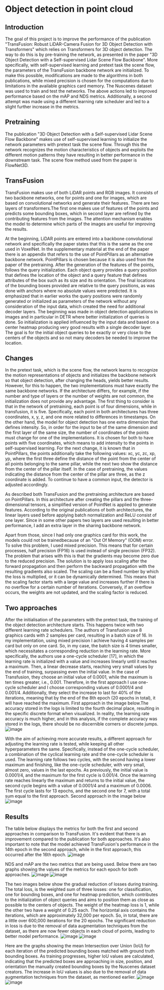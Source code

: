 # Object detection in point cloud

## Introduction
The goal of this project is to improve the performance of the publication 
"TransFusion: Robust LiDAR-Camera Fusion for 3D Object Detection with 
Transformers" which relies on Transformers for 3D object detection. The way to do this 
is by pre-training the network, as presented in the paper "3D Object Detection with a 
Self-supervised Lidar Scene Flow Backbone". More specifically, with self-supervised 
learning and pretext task the scene flow, the parameters of the TransFusion backbone 
network are initialized. To make this possible, modifications are made to the 
algorithms in both publications, while mixed precision is chosen for the computations 
due to limitations in the available graphics card memory. The Nuscenes dataset was 
used to train and test the networks. The above actions led to improved performance 
based on the mAP and NDS metrics. Additionally, a second attempt was made using a 
different learning rate scheduler and led to a slight further increase in the metrics.

## Pretraining 
The publication "3D Object Detection with a Self-supervised Lidar Scene Flow
Backbone" makes use of self-supervised learning to initialize the 
network parameters with pretext task the scene flow. Through this the network 
recognizes the motion characteristics of objects and exploits the 
different motion patterns they have resulting in better performance in the downstream task.
The scene flow method used from the paper is FlowNet3D.

## TransFusion 
TransFusion makes use of both LiDAR points and 
RGB images. It consists of two backbone networks, one for points and one for 
images, which are based on convolutional networks and generate their features. 
There are two layers of transformers.The first one makes use of 
features of the points and predicts some bounding boxes, which in 
second layer are refined by the contributing features from the images. 
The attention mechanism enables the model to determine which parts 
of the images are useful for improving the results.

At the beginning, LiDAR points are entered into a backbone convolutional network 
and specifically the paper states that this is the same as the one 
used in VoxelNet. In the supplementary material at the end of the paper 
there is an appendix that refers to the use of PointPillars as an alternative backbone network. 
PointPillars is chosen because it is also used from the paper of the pretraining. 
After the generation of the features of the points, follows the query 
initialization. Each object query provides a query position that defines the location 
of the object and a query feature that defines attributes of the box such as 
its size and its orientation. The final locations of the bounding boxes 
provided are relative to the query positions, as was done 
with anchors where no absolute values were predicted. It is emphasized that in 
earlier works the query positions were randomly generated or initialized as 
parameters of the network without any consideration of the input data, which 
created the need for additional decoder layers. The beginning was made in 
object detection applications in images and in particular in DETR where 
better initialization of queries is done. So initialization is applied 
influenced by the input data and based on a center heatmap
producing very good results with a single decoder layer.
The goal is for the initial object queries to be exactly or very close to the centers 
of the objects and so not many 
decoders be needed to improve the location.

## Changes 
In the pretext task, which is the scene flow, the network learns to recognize the motion representations of objects and initializes 
the backbone network so that object detection, after changing the heads, yields better results. However, for this to happen, the two implementations 
must have exactly the same backbone networks. If the architecture differs, for example, if the number and type of layers or the number of weights
are not common, the initialization does not provide any advantage. The first thing to consider is that in the network of pretraining, each point is of four dimensions,
while in transfusion, it is five. Specifically, each point in both architectures has three coordinates, x, y, z, and one more related to differences in timestamps. 
On the other hand, the model for object detection has one extra dimension that defines intensity. So, in order for the input to be of the same dimension and
the first layer of the same size, the number of coordinates of the points must change for one of the implementations. It is chosen for both to have points with five coordinates, 
which means to add intensity to the points in self-supervised learning. For the next change, it is known that in PointPillars, the points additionally take the following values: xc, yc, zc, xp, yp, 
where the first three define the distance of the point from the center of all points belonging to the same pillar, while the next two show the distance from the center of the pillar itself. 
In the case of pretraining, the values indicating the distance from the center of the pillar are three, as the z coordinate is added. To continue to have a common input, the detector is adjusted accordingly.

As described both TransFusion and the pretraining architecture are based on PointPillars. In this architecture after creating the pillars and the three-dimensional tensors, a simplified version of PointNet
is applied to generate features. According to the original publications of both architectures, the linear layers used before applying batch normalization and ReLU consist of one layer. Since in some other 
papers two layers are used resulting in better performance, I add an extra layer in the sharing backbone network. 

Apart from those, since I had only one graphics card for this work, the models could not be trainedbecause of an "Out Of Memory" (OOM) error. To solve this problem, I used mixed precision. 
This means that for certain processes, half precision (FP16) is used instead of single precision (FP32). The problem that arises with this is that the gradients may become zero due to the reduced precision.
The solution is to apply loss scaling after the forward propagation and then perform the backward propagation with the resulting gradients also scaled. The scaling can be a fixed number by which the loss is multiplied,
or it can be dynamically determined. This means that the scaling factor starts with a large value and increases further if there is no overflow for a certain number of iterations. Conversely, if an overflow occurs,
the weights are not updated, and the scaling factor is reduced.

## Two approaches 
After the initialisation of the parameters with the pretext task, the training of the object detection architecture starts. This happens twice with two different learning rate schedulers. 
The authors of Transfusion use 8 graphics cards with 2 samples per card, resulting in a batch size of 16. In my implementation, using mixed precision I achieve having 4 samples per card but only on one card. So, in my case,
the batch size is 4 times smaller, which necessitates a corresponding reduction in the learning rate. More specifically, the authors use a one-cycle scheduler [17], in which the learning rate is initialized with a value and 
increases linearly until it reaches a maximum. Then, a linear decrease starts, reaching very small values by the end of training, surpassing even the initial value. In the case of Transfusion, they choose an initial value of 0.0001, 
while the maximum is ten times greater, i.e., 0.001. Therefore, in the first approach I use one- cycle scheduler and I choose corresponding values of 0.0001/4 and 0.001/4. Additionally, they select the increase to last for 40% of 
the iterations, meaning that by the end of the 8th epoch (20 epochs in total), it will have reached the maximum. First approach in the image below.The accuracy stored in the logs is limited to the fourth decimal place, resulting 
in the specific discrete format when visualized. In reality, the learning rate accuracy is much higher, and in this analysis, if the complete accuracy was stored in the logs, there should be no discernible corners or discrete jumps.
![image](https://github.com/antoniskef/3d_object_detection/assets/93796754/18ebaf8a-81b0-4aee-8a5b-790aacc41c18)

With the aim of achieving more accurate results, a different approach for adjusting the learning rate is tested, while keeping all other hyperparameters the same. Specifically, instead of the one-cycle scheduler, a combination of 
the cyclical learning rate and the one-cycle scheduler is used. The learning rate follows two cycles, with the second having a lower maximum and finishing, like the one-cycle scheduler, with very small, almost zero, values in the last epochs.
As previously, the initial value is 0.0001/4, and the maximum for the first cycle is 0.001/4. Once the learning rate reaches linearly the maximum and returns to the initial value, the second cycle begins with a value of 0.0001/4 and a maximum of 0.0006.
The first cycle lasts for 13 epochs, and the second one for 7, with a total sum equal to the first approach. Second approach in the image below
![image](https://github.com/antoniskef/3d_object_detection/assets/93796754/ccc94304-2bbb-4637-b41c-0588541cd118)

## Results 
The table below displays the metrics for both the first and second approaches in comparison to TransFusion. It's evident that there is an improvement compared to the publication for both approaches. It's also important to note that the model achieved
TransFusion's performance in the 14th epoch in the second approach, while in the first approach, this occurred after the 16th epoch.
![image](https://github.com/antoniskef/3d_object_detection/assets/93796754/d9d6a273-aadd-42d0-875c-d3a6dbd48c63)

NDS and mAP are the two metrics that are being used. Below there are two graphs showing the values of the metrics for each epoch for both approaches.
![image](https://github.com/antoniskef/3d_object_detection/assets/93796754/c78e11a4-7e1c-4bf6-92c9-edbdf1dbabe7)
![image](https://github.com/antoniskef/3d_object_detection/assets/93796754/68c5dc0c-d864-4f7d-befa-0a46967d91cb)

The two images below show the gradual reduction of losses during training. The total loss, is the weighted sum of three losses: one for classification, one for bounding boxes, and one for heatmap prediction, which contributes to the initialization of object queries and aims to position them as close as possible to the centers of objects. The weight of the heatmap loss is 1, while the other two have a weight of 0.25 each. The horizontal axis contains the iterations, which are approximately 32,000 per epoch. So, in total, there are a little over 600,000 iterations for the 20 epochs. The significant reduction in loss is due to the removal of data augmentation techniques from the dataset, as there are now fewer objects in each cloud of points, leading to better model performance.
![image](https://github.com/antoniskef/3d_object_detection/assets/93796754/d0bdfbf4-5a7f-4d23-a019-95ef730174ec)
![image](https://github.com/antoniskef/3d_object_detection/assets/93796754/efa68ec5-dd15-4153-a104-31a7c47dfac6)

Here are the graphs showing the mean Intersection over Union (IoU) for each iteration of the predicted bounding boxes matched with ground truth bounding boxes. As training progresses, higher IoU values are calculated, indicating that the predicted boxes are approaching in size, position, and orientation the manually created bounding boxes by the Nuscenes dataset creators. The increase in IoU values is also due to the removal of data augmentation techniques from the dataset, as mentioned earlier.
![image](https://github.com/antoniskef/3d_object_detection/assets/93796754/ddb6ea9c-cd71-4180-8853-591cd1b09a12)
![image](https://github.com/antoniskef/3d_object_detection/assets/93796754/79bd88c1-276f-4ba2-b1ec-4be923c9e971)





